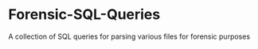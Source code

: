 # Forensic-SQL-Queries

A collection of SQL queries for parsing various files for forensic purposes
